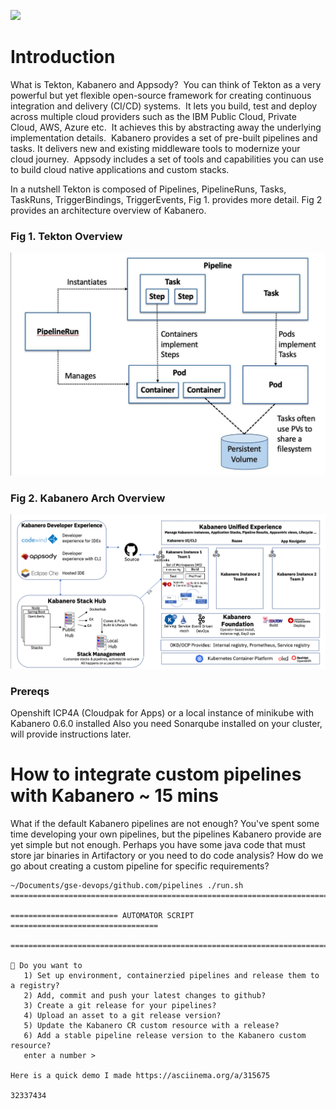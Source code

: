 ![](https://raw.githubusercontent.com/kabanero-io/kabanero-website/master/src/main/content/img/Kabanero_Logo_Hero.png)

# Introduction
What is Tekton, Kabanero and Appsody?  You can think of Tekton as a very powerful but yet flexible open-source framework for creating continuous integration and delivery (CI/CD) systems.  It lets you build, test and deploy across multiple cloud providers such as the IBM Public Cloud, Private Cloud, AWS, Azure etc.  It achieves this by abstracting away the underlying implementation details.  Kabanero provides a set of pre-built pipelines and tasks. It delivers new and existing middleware tools to modernize your cloud journey.  Appsody includes a set of tools and capabilities you can use to build cloud native applications and custom stacks.


In a nutshell Tekton is composed of Pipelines, PipelineRuns, Tasks, TaskRuns, TriggerBindings, TriggerEvents, Fig 1. provides more detail. Fig 2 provides an architecture overview of Kabanero.


### Fig 1. Tekton Overview
![alt tag](img/tekton.png "Tekton") 

### Fig 2. Kabanero Arch Overview
![alt tag](img/kabanero-arch.png "Kabanero") 


### Prereqs
Openshift ICP4A (Cloudpak for Apps) or a local instance of minikube with Kabanero 0.6.0 installed
Also you need Sonarqube installed on your cluster, will provide instructions later.


# How to integrate custom pipelines with Kabanero ~ 15 mins 
What if the default Kabanero pipelines are not enough? You've spent some time developing your own pipelines, but the pipelines Kabanero provide are yet simple but not enough. Perhaps you have some java code that must store jar binaries in Artifactory or you need to do code analysis? How do we go about creating a custom pipeline for specific requirements? 

 ```
 ~/Documents/gse-devops/github.com/pipelines ./run.sh
===========================================================================

======================== AUTOMATOR SCRIPT =================================

===========================================================================

🦄 Do you want to
    1) Set up environment, containerzied pipelines and release them to a registry?
    2) Add, commit and push your latest changes to github?
    3) Create a git release for your pipelines?
    4) Upload an asset to a git release version?
    5) Update the Kabanero CR custom resource with a release?
    6) Add a stable pipeline release version to the Kabanero custom resource?
    enter a number >

Here is a quick demo I made https://asciinema.org/a/315675

32337434

